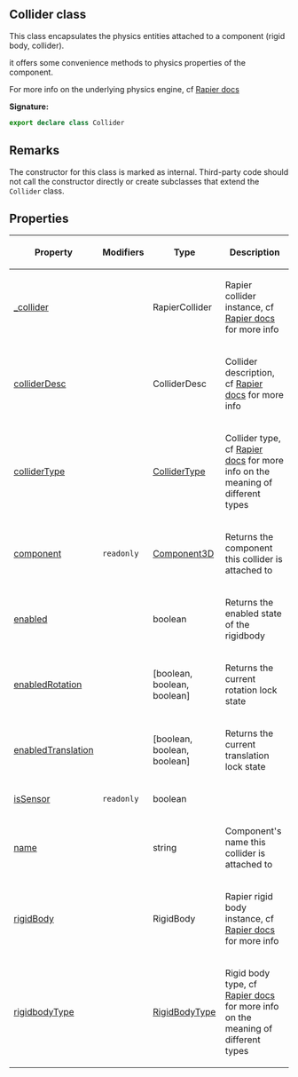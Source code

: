 
## Collider class

This class encapsulates the physics entities attached to a component (rigid body, collider).

it offers some convenience methods to physics properties of the component.

For more info on the underlying physics engine, cf [Rapier docs](https://rapier.rs/docs/)

**Signature:**

```typescript
export declare class Collider 
```

## Remarks

The constructor for this class is marked as internal. Third-party code should not call the constructor directly or create subclasses that extend the `Collider` class.

## Properties

<table><thead><tr><th>

Property


</th><th>

Modifiers


</th><th>

Type


</th><th>

Description


</th></tr></thead>
<tbody><tr><td>

[\_collider](/reference/collider/_collider.md)


</td><td>


</td><td>

RapierCollider


</td><td>

Rapier collider instance, cf [Rapier docs](https://rapier.rs/docs/user_guides/javascript/colliders/) for more info


</td></tr>
<tr><td>

[colliderDesc](/reference/collider/colliderdesc.md)


</td><td>


</td><td>

ColliderDesc


</td><td>

Collider description, cf [Rapier docs](https://rapier.rs/docs/user_guides/javascript/colliders/) for more info


</td></tr>
<tr><td>

[colliderType](/reference/collider/collidertype.md)


</td><td>


</td><td>

[ColliderType](/reference/collidertype.md)


</td><td>

Collider type, cf [Rapier docs](https://rapier.rs/docs/user_guides/javascript/colliders/) for more info on the meaning of different types


</td></tr>
<tr><td>

[component](/reference/collider/component.md)


</td><td>

`readonly`


</td><td>

[Component3D](/reference/component3d.md)


</td><td>

Returns the component this collider is attached to


</td></tr>
<tr><td>

[enabled](/reference/collider/enabled.md)


</td><td>


</td><td>

boolean


</td><td>

Returns the enabled state of the rigidbody


</td></tr>
<tr><td>

[enabledRotation](/reference/collider/enabledrotation.md)


</td><td>


</td><td>

\[boolean, boolean, boolean\]


</td><td>

Returns the current rotation lock state


</td></tr>
<tr><td>

[enabledTranslation](/reference/collider/enabledtranslation.md)


</td><td>


</td><td>

\[boolean, boolean, boolean\]


</td><td>

Returns the current translation lock state


</td></tr>
<tr><td>

[isSensor](/reference/collider/issensor.md)


</td><td>

`readonly`


</td><td>

boolean


</td><td>


</td></tr>
<tr><td>

[name](/reference/collider/name.md)


</td><td>


</td><td>

string


</td><td>

Component's name this collider is attached to


</td></tr>
<tr><td>

[rigidBody](/reference/collider/rigidbody.md)


</td><td>


</td><td>

RigidBody


</td><td>

Rapier rigid body instance, cf [Rapier docs](https://rapier.rs/docs/user_guides/javascript/rigid_bodies/) for more info


</td></tr>
<tr><td>

[rigidbodyType](/reference/collider/rigidbodytype.md)


</td><td>


</td><td>

[RigidBodyType](/reference/rigidbodytype.md)


</td><td>

Rigid body type, cf [Rapier docs](https://rapier.rs/docs/user_guides/javascript/rigid_bodies/) for more info on the meaning of different types


</td></tr>
</tbody></table>
